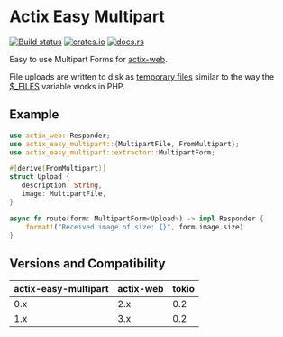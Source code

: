 # Actix Easy Multipart

[![Build status](https://github.com/jacob-pro/actix-easy-multipart/actions/workflows/rust.yml/badge.svg)](https://github.com/jacob-pro/actix-easy-multipart/actions/workflows/rust.yml)
[![crates.io](https://img.shields.io/crates/v/actix-easy-multipart.svg)](https://crates.io/crates/actix-easy-multipart)
[![docs.rs](https://docs.rs/actix-easy-multipart/badge.svg)](https://docs.rs/actix-easy-multipart/latest/actix_easy_multipart/)

Easy to use Multipart Forms for [actix-web](https://github.com/actix/actix-web).

File uploads are written to disk as [temporary files](https://github.com/Stebalien/tempfile) similar to the way the
[$_FILES](https://www.php.net/manual/en/reserved.variables.files.php#89674) variable works in PHP.

## Example

```rust
use actix_web::Responder;
use actix_easy_multipart::{MultipartFile, FromMultipart};
use actix_easy_multipart::extractor::MultipartForm;

#[derive(FromMultipart)]
struct Upload {
   description: String,
   image: MultipartFile,
}

async fn route(form: MultipartForm<Upload>) -> impl Responder {
    format!("Received image of size: {}", form.image.size)
}
```

## Versions and Compatibility

| actix-easy-multipart | actix-web | tokio |
|----------------------|-----------|-------|
| 0.x                  | 2.x       | 0.2   |
| 1.x                  | 3.x       | 0.2   |
